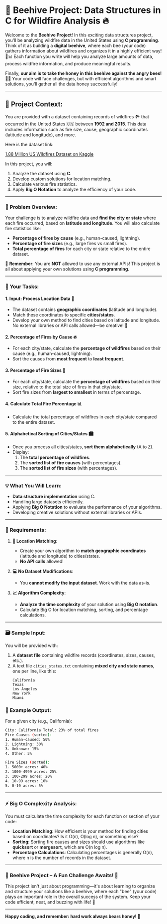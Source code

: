 # 🐝 **Beehive Project: Data Structures in C for Wildfire Analysis** 🔥

Welcome to the **Beehive Project**! In this exciting data structures project, you'll be analyzing wildfire data in the United States using **C programming**. Think of it as building a **digital beehive**, where each bee (your code) gathers information about wildfires and organizes it in a highly efficient way! 🐝📊 Each function you write will help you analyze large amounts of data, process wildfire information, and produce meaningful results.

Finally, **our aim is to take the honey in this beehive against the angry bees!** 🍯🐝 Your code will face challenges, but with efficient algorithms and smart solutions, you'll gather all the data honey successfully!

---



## 🚩 **Project Context**:
You are provided with a dataset containing records of wildfires 🏞️ that occurred in the United States 🇺🇸 between **1992 and 2015**. This data includes information such as fire size, cause, geographic coordinates (latitude and longitude), and more.

Here is the dataset link:

[1.88 Million US Wildfires Dataset on Kaggle](https://www.kaggle.com/datasets/rtatman/188-million-us-wildfires)

In this project, you will:

1. Analyze the dataset using **C**.
2. Develop custom solutions for location matching.
3. Calculate various fire statistics.
4. Apply **Big O Notation** to analyze the efficiency of your code.

---

### 📝 **Problem Overview**:
Your challenge is to analyze wildfire data and **find the city or state** where each fire occurred, based on **latitude and longitude**. You will also calculate fire statistics like:

- **Percentage of fires by cause** (e.g., human-caused, lightning).
- **Percentage of fire sizes** (e.g., large fires vs small fires).
- **Total percentage of fires** for each city or state relative to the entire dataset.

🌟 **Remember**: You are **NOT** allowed to use any external APIs! This project is all about applying your own solutions using **C programming**.

---

### 🐝 **Your Tasks**:

#### 1. **Input: Process Location Data** 📍
- The dataset contains **geographic coordinates** (latitude and longitude).
- Match these coordinates to specific **cities/states**.
- Develop your own method to find cities based on latitude and longitude. No external libraries or API calls allowed—be creative! 🚀

#### 2. **Percentage of Fires by Cause** 🔥
- For each city/state, calculate the **percentage of wildfires** based on their cause (e.g., human-caused, lightning).
- Sort the causes from **most frequent** to **least frequent**.

#### 3. **Percentage of Fire Sizes** 📏
- For each city/state, calculate the **percentage of wildfires** based on their size, relative to the total size of fires in that city/state.
- Sort fire sizes from **largest to smallest** in terms of percentage.

#### 4. **Calculate Total Fire Percentage** 📊
- Calculate the total percentage of wildfires in each city/state compared to the entire dataset.

#### 5. **Alphabetical Sorting of Cities/States** 🏙️
- Once you process all cities/states, **sort them alphabetically** (A to Z).
- Display:
  1. The **total percentage of wildfires**.
  2. The **sorted list of fire causes** (with percentages).
  3. The **sorted list of fire sizes** (with percentages).

---

### 💡 **What You Will Learn**:
- **Data structure implementation** using C.
- Handling large datasets efficiently.
- Applying **Big O Notation** to evaluate the performance of your algorithms.
- Developing creative solutions without external libraries or APIs.

---

### 🔧 **Requirements**:

1. **📍 Location Matching**: 
   - Create your own algorithm to **match geographic coordinates** (latitude and longitude) to cities/states.
   - **No API calls** allowed!

2. **💻 No Dataset Modifications**: 
   - You **cannot modify the input dataset**. Work with the data as-is.

3. **📈 Algorithm Complexity**:
   - **Analyze the time complexity** of your solution using **Big O notation**.
   - Calculate Big O for location matching, sorting, and percentage calculations.

---

### 🗃️ **Sample Input**:  
You will be provided with:
1. A **dataset file** containing wildfire records (coordinates, sizes, causes, etc.).
2. A text file `cities_states.txt` containing **mixed city and state names**, one per line, like this:
   ```
   California
   Texas
   Los Angeles
   New York
   Miami
   ```

### 🎯 **Example Output**:

For a given city (e.g., California):
```bash
City: California Total: 23% of total fires
Fire Causes (sorted):
1. Human-caused: 50%
2. Lightning: 30%
3. Unknown: 15%
4. Other: 5%

Fire Sizes (sorted):
1. 5000+ acres: 40%
2. 1000-4999 acres: 25%
3. 100-299 acres: 20%
4. 10-99 acres: 10%
5. 0-10 acres: 5%
```

---

### ⚡ **Big O Complexity Analysis**:
You must calculate the time complexity for each function or section of your code:
- **Location Matching**: How efficient is your method for finding cities based on coordinates? Is it O(n), O(log n), or something else?
- **Sorting**: Sorting fire causes and sizes should use algorithms like **quicksort** or **mergesort**, which are O(n log n).
- **Percentage Calculations**: Calculating percentages is generally O(n), where n is the number of records in the dataset.

---

### 🧠 **Beehive Project – A Fun Challenge Awaits!** 🐝

This project isn't just about programming—it's about learning to organize and structure your solutions like a beehive, where each "bee" (your code) plays an important role in the overall success of the system. Keep your code efficient, neat, and buzzing with life! 🌟

---

**Happy coding, and remember: hard work always bears honey! 🍯**
